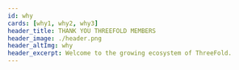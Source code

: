 ```yaml
---
id: why
cards: [why1, why2, why3]
header_title: THANK YOU THREEFOLD MEMBERS
header_image: ./header.png
header_altImg: why
header_excerpt: Welcome to the growing ecosystem of ThreeFold.
---
```

